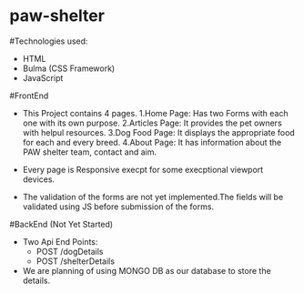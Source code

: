# paw-shelter
#Technologies used:
- HTML
- Bulma (CSS Framework)
- JavaScript

#FrontEnd
- This Project contains 4 pages.
1.Home Page:
  Has two Forms with each one with its own purpose.
2.Articles Page:
  It provides the pet owners with helpul resources.
3.Dog Food Page:
  It displays the appropriate food for each and every breed.
4.About Page:
  It has information about the PAW shelter team, contact and aim.
  
- Every page is Responsive execpt for some execptional viewport devices.
- The validation of the forms are not yet implemented.The fields will be validated using JS before submission of the forms.

#BackEnd (Not Yet Started)
- Two Api End Points:
  - POST /dogDetails
  - POST /shelterDetails
- We are planning of using MONGO DB as our database to store the details.

